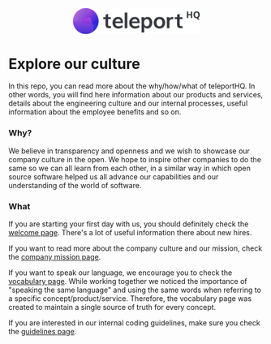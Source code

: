 <p align="center">
  <img src="/assets/teleporthq-logo.png" width="250"/>
</p>

# Explore our culture

In this repo, you can read more about the why/how/what of teleportHQ. In other words, you will find here information about our products and services, details about the engineering culture and our internal processes, useful information about the employee benefits and so on.

### Why?

We believe in transparency and openness and we wish to showcase our company culture in the open. We hope to inspire other companies to do the same so we can all learn from each other, in a similar way in which open source software helped us all advance our capabilities and our understanding of the world of software.

### What

If you are starting your first day with us, you should definitely check the [welcome page](/welcome.md). There's a lot of useful information there about new hires.

If you want to read more about the company culture and our mission, check the [company mission page](/our-mission.md).

If you want to speak our language, we encourage you to check the [vocabulary page](/vocabulary.md). While working together we noticed the importance of "speaking the same language" and using the same words when referring to a specific concept/product/service. Therefore, the vocabulary page was created to maintain a single source of truth for every concept.

If you are interested in our internal coding guidelines, make sure you check the [guidelines page](/coding-guidelines.md).
